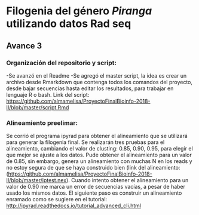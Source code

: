 # Filogenia del género *Piranga* utilizando datos Rad seq






## Avance 3 

### Organización del repositorio y script:
-Se avanzó en el Readme
-Se agregó el master script, la idea es crear un archivo desde Rmarkdown que contenga todos los comandos del proyecto, desde bajar secuencias hasta editar los resultados, para trabajar en lenguaje R o bash.
Link del script: https://github.com/almamelisa/ProyectoFinalBioinfo-2018-II/blob/master/script.Rmd

### Alineamiento preelimar:

Se corrió el programa ipyrad para obtener el alineamiento que se utilizará para generar la filogenia final. Se realizarán tres pruebas para el alineamiento, cambiando el valor de clusting: 0.85, 0.90, 0.95, para elegir el que mejor se ajuste a los datos. Pude obtener el alineamiento para un valor de 0.85, sin embargo, genera un alineamiento con muchas N en los reads y no estoy segura de que se haya construido bien (link del alineamiento: (https://github.com/almamelisa/ProyectoFinalBioinfo-2018-II/blob/master/iptest.nex). Cuando intento obtener el alineamiento para un valor de 0.90 me marca un error de secuencias vacías, a pesar de haber usado los mismos datos.
El siguiente paso es construir un alineamiento enramado como se sugiere en el tutorial: http://ipyrad.readthedocs.io/tutorial_advanced_cli.html
